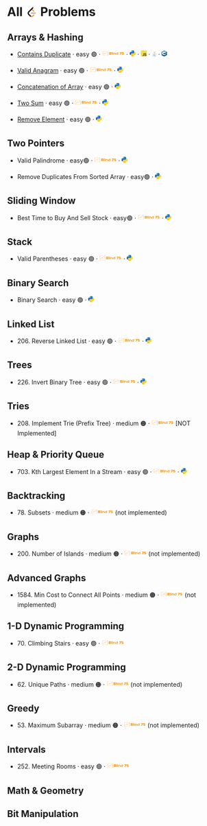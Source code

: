 # All <img src="assets/lcLogo.png" style="height: 1em; vertical-align: sub;"> Problems

## Arrays & Hashing

- [Contains Duplicate](https://leetcode.com/problems/contains-duplicate/)
  · easy 🟢
  · [<img src="assets/blind75Logo.png" style="height: 1em;">](blind75.md)
  · [<img src="assets/pythonLogo.png" style="height: 1em; ">](Python/01_arraysAndHashing/0217_containsDuplicate.ipynb)
  · [<img src="assets/jsLogo.png" style="height: 1em; ">](https://github.com/flenhu/leetcode)
  · [<img src="assets/javaLogo.png" style="height: 1em; ">](https://github.com/flenhu/leetcode)
  · [<img src="assets/cppLogo.png" style="height: 1em; ">](https://github.com/flenhu/leetcode)

- [Valid Anagram](https://leetcode.com/problems/valid-anagram/)
  · easy 🟢
  · [<img src="assets/blind75Logo.png" style="height: 1em;">](https://github.com/flenhu/leetcode/blob/main/blind75.md)
  · [<img src="assets/pythonLogo.png" style="height: 1em; ">](Python/01_arraysAndHashing/0242_validAnagram.ipynb)

- [Concatenation of Array](https://leetcode.com/problems/concatenation-of-array/)
  · easy 🟢
  · [<img src="assets/pythonLogo.png" style="height: 1em; ">](https://github.com/flenhu/leetcode)

- [Two Sum](https://leetcode.com/problems/two-sum/)
  · easy 🟢
  · [<img src="assets/blind75Logo.png" style="height: 1em;">](blind75.md)
  · [<img src="assets/pythonLogo.png" style="height: 1em; ">](Python/01_arraysAndHashing/0001_twoSum.ipynb)

- [Remove Element](https://leetcode.com/problems/remove-element/)
  · easy 🟢
  · [<img src="assets/pythonLogo.png" style="height: 1em; ">](https://github.com/flenhu/leetcode)

## Two Pointers
- Valid Palindrome 
  · easy🟢
  · [<img src="assets/blind75Logo.png" style="height: 1em;">](blind75.md)
  · [<img src="assets/pythonLogo.png" style="height: 1em; ">](https://github.com/flenhu/leetcode)

- Remove Duplicates From Sorted Array 
  · easy🟢
  · [<img src="assets/pythonLogo.png" style="height: 1em;">](https://github.com/flenhu/leetcode)

## Sliding Window
- Best Time to Buy And Sell Stock 
  · easy🟢 
  · [<img src="assets/blind75Logo.png" style="height: 1em;">](blind75.md)
  · [<img src="assets/pythonLogo.png" style="height: 1em;">](https://github.com/flenhu/leetcode)

## Stack
- Valid Parentheses 
  · easy 🟢 
  · [<img src="assets/blind75Logo.png" style="height: 1em;">](blind75.md)
  · [<img src="assets/pythonLogo.png" style="height: 1em;">](https://github.com/flenhu/leetcode)

## Binary Search

- Binary Search 
  · easy 🟢
  · [<img src="assets/pythonLogo.png" style="height: 1em;">](https://github.com/flenhu/leetcode)

## Linked List

- 206\. Reverse Linked List 
  · easy 🟢 
  · [<img src="assets/blind75Logo.png" style="height: 1em;">](blind75.md)
  · [<img src="assets/pythonLogo.png" style="height: 1em;">](https://github.com/flenhu/leetcode)

## Trees

- 226\. Invert Binary Tree 
  · easy 🟢 
  · [<img src="assets/blind75Logo.png" style="height: 1em;">](blind75.md)
  · [<img src="assets/pythonLogo.png" style="height: 1em;">](https://github.com/flenhu/leetcode)

## Tries

- 208\. Implement Trie (Prefix Tree) 
  · medium 🟠 
  · [<img src="assets/blind75Logo.png" style="height: 1em;">](blind75.md) [NOT Implemented]

## Heap & Priority Queue

- 703\. Kth Largest Element In a Stream 
  · easy 🟢 
  · [<img src="assets/blind75Logo.png" style="height: 1em;">](blind75.md)
  · [<img src="assets/pythonLogo.png" style="height: 1em;">](https://github.com/flenhu/leetcode)

## Backtracking

- 78\. Subsets 
  · medium 🟠 
  · [<img src="assets/blind75Logo.png" style="height: 1em;">](blind75.md)
  (not implemented)

## Graphs

- 200\. Number of Islands 
  · medium 🟠 
  · [<img src="assets/blind75Logo.png" style="height: 1em;">](blind75.md)
  (not implemented)

## Advanced Graphs

- 1584\. Min Cost to Connect All Points 
  · medium 🟠 
  · [<img src="assets/blind75Logo.png" style="height: 1em;">](blind75.md)
  (not implemented)

## 1-D Dynamic Programming

- 70\. Climbing Stairs 
  · easy 🟢 
  · [<img src="assets/blind75Logo.png" style="height: 1em;">](blind75.md)

## 2-D Dynamic Programming

- 62\. Unique Paths 
  · medium 🟠 
  · [<img src="assets/blind75Logo.png" style="height: 1em;">](blind75.md)
  (not implemented)

## Greedy

- 53\. Maximum Subarray 
  · medium 🟠 
  · [<img src="assets/blind75Logo.png" style="height: 1em;">](blind75.md)
  (not implemented)

## Intervals

- 252\. Meeting Rooms 
  · easy 🟢 
  · [<img src="assets/blind75Logo.png" style="height: 1em;">](blind75.md)

## Math & Geometry

## Bit Manipulation
